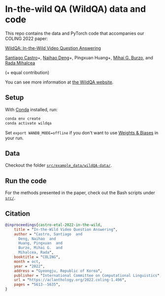 # In-the-wild QA (WildQA) data and code

This repo contains the data and PyTorch code that accompanies our COLING 2022 paper:

[WildQA: In-the-Wild Video Question Answering](https://arxiv.org/pdf/2209.06650.pdf)

[Santiago Castro](https://santi.uy/)+, [Naihao Deng](https://dnaihao.github.io/)+, Pingxuan Huang+,
[Mihai G. Burzo](https://sites.google.com/umich.edu/mburzo), and [Rada Mihalcea](https://web.eecs.umich.edu/~mihalcea/)
 
(+ equal contribution)

You can see more information at [the WildQA website](https://lit.eecs.umich.edu/wildqa/).

## Setup

With [Conda](https://docs.conda.io/en/latest/) installed, run:

```bash
conda env create
conda activate wildqa
```

Set `export WANDB_MODE=offline` if you don't want to use [Weights & Biases](https://wandb.ai/site) in your run.

## Data

Checkout the folder [`src/example_data/wildQA-data/`](src/example_data/wildQA-data).

## Run the code

For the methods presented in the paper, check out the Bash scripts under [`src/`](src).

## Citation

```bibtex
@inproceedings{castro-etal-2022-in-the-wild,
    title = "In-the-Wild Video Question Answering",
    author = "Castro, Santiago  and
      Deng, Naihao  and
      Huang, Pingxuan  and
      Burzo, Mihai G.  and
      Mihalcea, Rada",
    booktitle = "COLING",
    month = oct,
    year = "2022",
    address = "Gyeongju, Republic of Korea",
    publisher = "International Committee on Computational Linguistics",
    url = "https://aclanthology.org/2022.coling-1.496",
    pages = "5613--5635",
}
```
